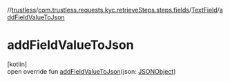 //[trustless](../../../index.md)/[com.trustless.requests.kyc.retrieveSteps.steps.fields](../index.md)/[TextField](index.md)/[addFieldValueToJson](add-field-value-to-json.md)

# addFieldValueToJson

[kotlin]\
open override fun [addFieldValueToJson](add-field-value-to-json.md)(json: [JSONObject](https://developer.android.com/reference/kotlin/org/json/JSONObject.html))
